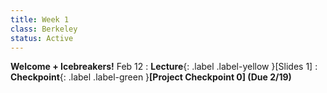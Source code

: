 ```yaml
---
title: Week 1
class: Berkeley
status: Active
---
```


**Welcome + Icebreakers!**
Feb 12
: **Lecture**{: .label .label-yellow }[Slides 1]
: **Checkpoint**{: .label .label-green }**[Project Checkpoint 0] (Due 2/19)**
